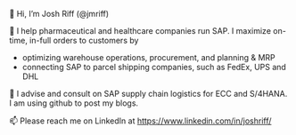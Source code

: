 👋 Hi, I’m Josh Riff  (@jmriff\)

👀 I help pharmaceutical and healthcare companies run SAP. I maximize on-time, in-full orders to customers by
- optimizing warehouse operations, procurement, and planning & MRP
- connecting SAP to parcel shipping companies, such as FedEx, UPS and DHL

💞️ I advise and consult on SAP supply chain logistics for ECC and S/4HANA.  I am using github to post my blogs.

📫 Please reach me on LinkedIn at https://www.linkedin.com/in/joshriff/

<!---
jmriff/jmriff is a ✨ special ✨ repository because its `README.md` (this file) appears on your GitHub profile.
You can click the Preview link to take a look at your changes.
--->
